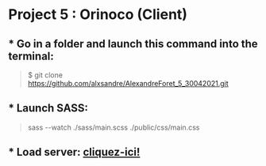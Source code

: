 # Project 5 : Orinoco (Client)

## * Go in a folder and launch this command into the terminal:
> $ git clone https://github.com/alxsandre/AlexandreForet_5_30042021.git
## * Launch SASS: 
> sass --watch ./sass/main.scss ./public/css/main.css
## * Load server: [cliquez-ici!](https://github.com/OpenClassrooms-Student-Center/JWDP5.git)
